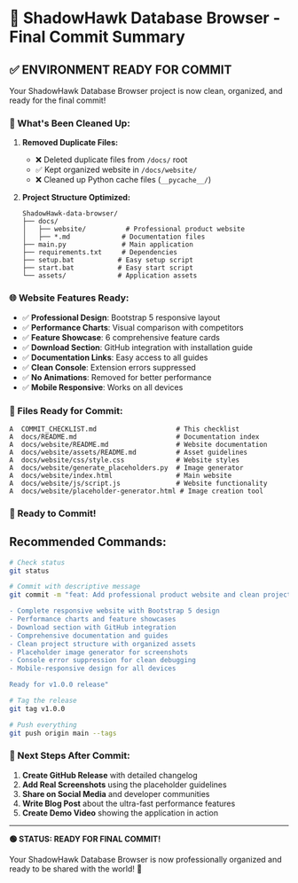 # 🎯 ShadowHawk Database Browser - Final Commit Summary

## ✅ **ENVIRONMENT READY FOR COMMIT**

Your ShadowHawk Database Browser project is now clean, organized, and ready for the final commit!

### **📁 What's Been Cleaned Up:**

1. **Removed Duplicate Files:**
   - ❌ Deleted duplicate files from `/docs/` root
   - ✅ Kept organized website in `/docs/website/`
   - ❌ Cleaned up Python cache files (`__pycache__/`)

2. **Project Structure Optimized:**
   ```
   ShadowHawk-data-browser/
   ├── docs/
   │   ├── website/          # Professional product website
   │   ├── *.md             # Documentation files
   ├── main.py              # Main application
   ├── requirements.txt     # Dependencies
   ├── setup.bat           # Easy setup script
   ├── start.bat           # Easy start script
   └── assets/             # Application assets
   ```

### **🌐 Website Features Ready:**

- ✅ **Professional Design**: Bootstrap 5 responsive layout
- ✅ **Performance Charts**: Visual comparison with competitors
- ✅ **Feature Showcase**: 6 comprehensive feature cards
- ✅ **Download Section**: GitHub integration with installation guide
- ✅ **Documentation Links**: Easy access to all guides
- ✅ **Clean Console**: Extension errors suppressed
- ✅ **No Animations**: Removed for better performance
- ✅ **Mobile Responsive**: Works on all devices

### **📝 Files Ready for Commit:**

```
A  COMMIT_CHECKLIST.md                    # This checklist
A  docs/README.md                         # Documentation index
A  docs/website/README.md                 # Website documentation
A  docs/website/assets/README.md          # Asset guidelines
A  docs/website/css/style.css             # Website styles
A  docs/website/generate_placeholders.py  # Image generator
A  docs/website/index.html                # Main website
A  docs/website/js/script.js              # Website functionality
A  docs/website/placeholder-generator.html # Image creation tool
```

### **🚀 Ready to Commit!**

## **Recommended Commands:**

```bash
# Check status
git status

# Commit with descriptive message
git commit -m "feat: Add professional product website and clean project structure

- Complete responsive website with Bootstrap 5 design
- Performance charts and feature showcases  
- Download section with GitHub integration
- Comprehensive documentation and guides
- Clean project structure with organized assets
- Placeholder image generator for screenshots
- Console error suppression for clean debugging
- Mobile-responsive design for all devices

Ready for v1.0.0 release"

# Tag the release
git tag v1.0.0

# Push everything
git push origin main --tags
```

### **🎉 Next Steps After Commit:**

1. **Create GitHub Release** with detailed changelog
2. **Add Real Screenshots** using the placeholder guidelines
3. **Share on Social Media** and developer communities
4. **Write Blog Post** about the ultra-fast performance features
5. **Create Demo Video** showing the application in action

---

**🟢 STATUS: READY FOR FINAL COMMIT!**

Your ShadowHawk Database Browser is now professionally organized and ready to be shared with the world! 🦅
